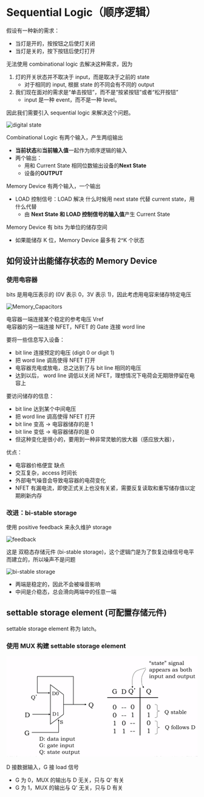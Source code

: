 # Sequential Logic（顺序逻辑）

假设有一种新的需求：
- 当灯是开的，按按钮之后使灯关闭
- 当灯是关的，按下按钮后使灯打开

无法使用 combinational logic 去解决这种需求，因为 
1. 灯的开关状态并不取决于 input，而是取决于之前的 state
   - 对于相同的 input, 根据 state 的不同会有不同的 output
2. 我们现在面对的需求是“单击按钮”，而不是“按紧按钮”或者“松开按钮”
   - input 是一种 event，而不是一种 level。

因此我们需要引入 sequential logic 来解决这个问题。

![digital state](../images/digital_state.png)

Combinational Logic 有两个输入，产生两组输出
- **当前状态**和**当前输入值**一起作为顺序逻辑的输入
- 两个输出：
  - 用和 Current State 相同位数输出设备的**Next State**
  - 设备的**OUTPUT**
  
Memory Device 有两个输入，一个输出
- LOAD 控制信号：LOAD 解决 什么时候用 next state 代替 current state，用什么代替
  - 由 **Next State 和 LOAD 控制信号的输入值**产生 Current State

Memory Device 有 bits 为单位的储存空间
- 如果能储存 K 位，Memory Device 最多有 2^K 个状态
 
## 如何设计出能储存状态的 Memory Device

### 使用电容器
bits 是用电压表示的 (0V 表示 0，3V 表示 1)，因此考虑用电容来储存特定电压

![Memory_Capacitors](../images/Memory_Capacitors.png)

电容器一端连接某个稳定的参考电压 Vref  
电容器的另一端连接 NFET，NFET 的 Gate 连接 word line

要将一些信息写入设备：
- bit line 连接预定的电压 (digit 0 or digit 1)
- 把 word line 调高使得 NFET 打开
- 电容器充电或放电，总之达到了与 bit line 相同的电压
- 达到以后， word line 调低以关闭 NFET，理想情况下电荷会无期限停留在电容上

要访问储存的信息：
- bit line 达到某个中间电压
- 把 word line 调高使得 NFET 打开
- bit line 变高 -> 电容器储存的是 1
- bit line 变低 -> 电容器储存的是 0
- 但这种变化是很小的，要用到一种非常灵敏的放大器（感应放大器），

优点：
- 电容器价格便宜
缺点
- 交互复杂，access 时间长
- 外部电气噪音会导致电容器的电荷变化
- NFET 有漏电流，即使正式关上也没有关紧，需要反复读取和重写储存值以定期刷新内存

### 改进：bi-stable storage
使用 positive feedback 来永久维护 storage

![feedback](../images/feedback.png)

这是 双稳态存储元件 (bi-stable storage)，这个逻辑门是为了恢复边缘信号电平而建立的，所以噪声不是问题

![bi-stable storage](../images/bi-stable-storage.png)

- 两端是稳定的，因此不会被噪音影响
- 中间是介稳态，总会滑向两端中的任意一端


## settable storage element (可配置存储元件)
settable storage element 称为 latch。

### 使用 MUX 构建 settable storage element

![MUXforLatch](../images/MUXforLatch.png)

D 接数据输入，G 接 load 信号
- G 为 0，MUX 的输出与 D 无关，只与 Q' 有关
- G 为 1，MUX 的输出与 Q' 无关，只与 D 有关